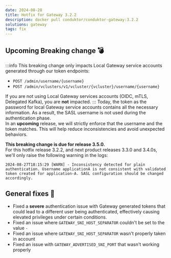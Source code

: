```yaml
---
date: 2024-08-28
title: Hotfix for Gateway 3.2.2
description: docker pull conduktor/conduktor-gateway:3.2.2
solutions: gateway
tags: fix
---
```


## Upcoming Breaking change 💣
:::info
This breaking change only impacts Local Gateway service accounts generated through our token endpoints:
- `POST /admin/username/{username}`
- `POST /admin/vclusters/v1/vcluster/{vcluster}/username/{username}`

If you are not using Local Gateway services accounts (OIDC, mTLS, Delegated Kafka), you are **not** impacted.
:::
Today, the token as the password for local Gateway service accounts contains all the necessary information. As a result, the SASL username is not used during the authentication phase.  
In an **upcoming** release, we will strictly enforce that the username and the token matches. This will help reduce inconsistencies and avoid unexpected behaviors.

**This breaking change is due for release 3.5.0.**   
For this hotfix release 3.2.2, and next product releases 3.3.0 and 3.4.0s, we'll only raise the following warning in the logs:  
````
2024-08-27T18:15:29 [WARN] - Inconsistency detected for plain authentication. Username applicationA is not consistent with validated token created for application-A. SASL configuration should be changed accordingly.
````

## General fixes 🔨

- Fixed a **severe** authentication issue with Gateway generated tokens that could lead to a different user being authenticated, effectively causing elevated privileges under certain conditions.
- Fixed an issue where `GATEWAY_SNI_HOST_SEPARATOR` couldn't be set to the value `-`
- Fixed an issue where `GATEWAY_SNI_HOST_SEPARATOR` wasn't properly taken in account
- Fixed an issue with `GATEWAY_ADVERTISED_SNI_PORT` that wasn't working properly

